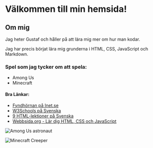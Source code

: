 # Välkommen till min hemsida!

## Om mig
Jag heter Gustaf och håller på att lära mig mer om hur man kodar. 

Jag har precis börjat lära mig grunderna i HTML, CSS, JavaScript och Markdown.

### Spel som jag tycker om att spela:
* Among Us
* Minecraft

#### Bra Länkar:
* [Fyndhörnan på Inet.se](https://www.inet.se/fyndhornan)
* [W3Schools på Svenska](https://translate.google.se/translate?hl=sv&sl=en&u=https://www.w3schools.com/&prev=search&pto=aue)
* [9 HTML-lektioner på Svenska](https://monkeytoys.com/htmlkurs/)
* [Webbsida.org - Lär dig HTML, CSS och JavaScript](https://webbsida.org/hemsida)

![Among Us astronaut](https://i.redd.it/fhn28srebvo51.png)

![Minecraft Creeper](https://upload.wikimedia.org/wikipedia/en/thumb/4/49/Creeper_%28Minecraft%29.png/220px-Creeper_%28Minecraft%29.png)
